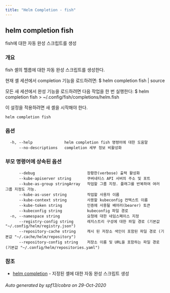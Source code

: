 ```yaml
---
title: "Helm Completion - fish"
---
```


## helm completion fish

fish에 대한 자동 완성 스크립트를 생성

### 개요


fish 셸의 헬름에 대한 자동 완성 스크립트를 생성한다.

현재 셸 세션에서 completion 기능을 로드하려면: $ helm completion fish | source

모든 새 세션에서 완성 기능을 로드하려면 다음 작업을 한 번 실행한다: $ helm completion fish > ~/.config/fish/completions/helm.fish

이 설정을 적용하려면 새 셸을 시작해야 한다.


```
helm completion fish
```

### 옵션

```
  -h, --help              helm completion fish 명령어에 대한 도움말
      --no-descriptions   completion 세부 정보 비활성화
```

### 부모 명령어에 상속된 옵션

```
      --debug                       장황한(verbose) 출력 활성화
      --kube-apiserver string       쿠버네티스 API 서버의 주소 및 포트
      --kube-as-group stringArray   작업할 그룹 지정. 플래그를 반복하여 여러 그룹 지정도 가능.
      --kube-as-user string         작업할 사용자 이름
      --kube-context string         사용할 kubeconfig 컨텍스트 이름
      --kube-token string           인증에 사용될 베어러(bearer) 토큰
      --kubeconfig string           kubeconfig 파일 경로
  -n, --namespace string            요청에 대한 네임스페이스 지정
      --registry-config string      레지스트리 구성에 대한 파일 경로 (기본값 "~/.config/helm/registry.json")
      --repository-cache string     캐시 된 저장소 색인이 포함된 파일 경로 (기본값 "~/.cache/helm/repository")
      --repository-config string    저장소 이름 및 URL을 포함하는 파일 경로 (기본값 "~/.config/helm/repositories.yaml")
```

### 참조

* [helm completion](helm_completion.md)	 - 지정된 셸에 대한 자동 완성 스크립트 생성

###### Auto generated by spf13/cobra on 29-Oct-2020
